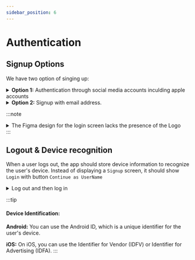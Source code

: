```yaml
---
sidebar_position: 6
---
```


# Authentication

## Signup Options

We have two option of singing up:
<details>
<summary><b>Option 1:</b> Authentication through social media accounts inculding apple accounts</summary>

  1. Singup with `Google`
  2. Signup with `Facebook`
  3. Signup with `Apple`

  ![Alt Text](./img/loginscren.png)


:::note

  The social account authentication process should occur within the app itself. For instance, when you choose to sign up with Google, a popup screen will appear where you can select your email, complete the authentication, and then proceed to the next screen:

  In addtion to that, we don't source data such as Names, profile photos from social login, we will be using only for the purpose of authentication. 

![Alt Text](./img/Langswitch2.jpg)

:::
</details>


<details>
<summary><b>Option 2:</b> Signup with email address.</summary>

  Upon selecting `Continue with email`, a screen for entering email address will open. After entering the email and clicking "Continue," the system will send a verification code to the email. It will then be directed to a new screen where you can enter the verification code. After successful verification, user can set up a password and proceed to the next screen for the profile info.

![Alt Text](./img/emailverify1.png)
![Alt Text](./img/emailverify2.png)
</details>

:::note
<details>

   <summary>
   The Figma design for the login screen lacks the presence of the Logo    
   </summary>

  [Download Logo](https://imgur.com/UHDY78W)

   ![Alt Text](./img/logologin.png)

</details>
:::


## Logout & Device recognition
When a user logs out, the app should store device information to recognize the user's device. Instead of displaying a `Signup` screen, it should show `Login` with button `Continue as UserName`
<details>
  <summary>Log out and then log in</summary>

  ![Alt Text](./img/loginagain.png)

</details>


:::tip


#### Device Identification:

**Android:** 
You can use the Android ID, which is a unique identifier for the user's device.

**iOS:** 
On iOS, you can use the Identifier for Vendor (IDFV) or Identifier for Advertising (IDFA). 
:::


